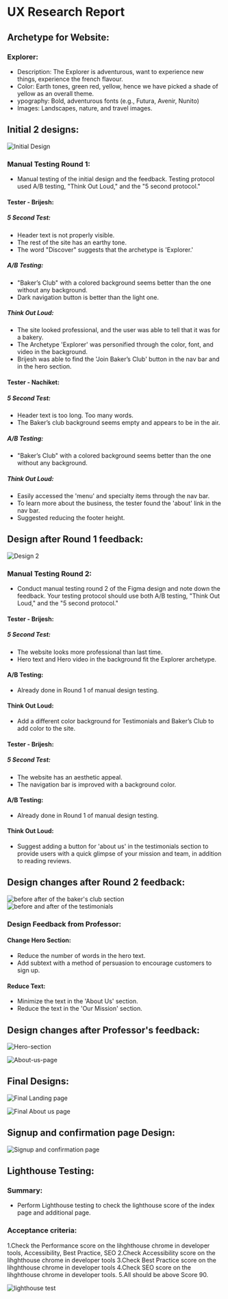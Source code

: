 # UX Research Report

## Archetype for Website:

### Explorer:
- Description: The Explorer is adventurous, want to experience new things, experience the french flavour.
- Color: Earth tones, green red, yellow, hence we have picked a shade of yellow as an overall theme.
- ypography: Bold, adventurous fonts (e.g., Futura, Avenir, Nunito)
- Images: Landscapes, nature, and travel images.

## Initial 2 designs:

![Initial Design](UX-Screenshots/Initial-Designs.png)

### Manual Testing Round 1:
- Manual testing of the initial design and the feedback. Testing protocol used A/B testing, "Think Out Loud," and the "5 second protocol."

#### Tester - Brijesh:

##### 5 Second Test:
- Header text is not properly visible.
- The rest of the site has an earthy tone.
- The word "Discover" suggests that the archetype is 'Explorer.'

##### A/B Testing:
- "Baker’s Club" with a colored background seems better than the one without any background.
- Dark navigation button is better than the light one.

##### Think Out Loud:
- The site looked professional, and the user was able to tell that it was for a bakery.
- The  Archetype 'Explorer' was personified through the color, font, and video in the background.
- Brijesh was able to find the 'Join Baker’s Club' button in the nav bar and in the hero section.

#### Tester - Nachiket:

##### 5 Second Test:
- Header text is too long. Too many words.
- The Baker’s club background seems empty and appears to be in the air.

##### A/B Testing:
- "Baker’s Club" with a colored background seems better than the one without any background.

##### Think Out Loud:
- Easily accessed the 'menu' and specialty items through the nav bar.
- To learn more about the business, the tester found the 'about' link in the nav bar.
- Suggested reducing the footer height.

## Design after Round 1 feedback:

![Design 2](UX-Screenshots/Design-2.png)

### Manual Testing Round 2:
- Conduct manual testing round 2 of the Figma design and note down the feedback. Your testing protocol should use both A/B testing, "Think Out Loud," and the "5 second protocol."

#### Tester - Brijesh:

##### 5 Second Test:
- The website looks more professional than last time.
- Hero text and Hero video in the background fit the Explorer archetype.

#### A/B Testing:
- Already done in Round 1 of manual design testing.

#### Think Out Loud:
- Add a different color background for Testimonials and Baker’s Club to add color to the site.

#### Tester - Brijesh:

##### 5 Second Test:
- The website has an aesthetic appeal.
- The navigation bar is improved with a background color.

#### A/B Testing:
- Already done in Round 1 of manual design testing.

#### Think Out Loud:
- Suggest adding a button for 'about us' in the testimonials section to provide users with a quick glimpse of your mission and team, in addition to reading reviews.

## Design changes after Round 2 feedback:

![before after of the baker's club section](UX-Screenshots/before-after-beakers.png) 
![before and after of the testimonials](UX-Screenshots/before-after-testimonials.png)

### Design Feedback from Professor:

#### Change Hero Section:
- Reduce the number of words in the hero text.
- Add subtext with a method of persuasion to encourage customers to sign up.

#### Reduce Text:
- Minimize the text in the 'About Us' section.
- Reduce the text in the 'Our Mission' section.

## Design changes after Professor's feedback:

![Hero-section](UX-Screenshots/Design-herosection.png)

![About-us-page](UX-Screenshots/design2-aboutus.png) 

## Final Designs:
![Final Landing page](UX-Screenshots/final-landingpage.png)

![Final About us page](UX-Screenshots/final-Aboutuspage.png) 

## Signup and confirmation page Design:

![Signup and confirmation page](UX-Screenshots/Signup-confirmation-page.png)

## Lighthouse Testing:

### Summary:
- Perform Lighthouse testing to check the lighthouse score of the index page and additional page.

### Acceptance criteria:
1.Check the Performance score on the lihghthouse chrome in developer tools, Accessibility, Best Practice, SEO
2.Check Accessibility score on the lihghthouse chrome in developer tools
3.Check Best Practice score on the lihghthouse chrome in developer tools
4.Check SEO score on the lihghthouse chrome in developer tools. 
5.All should be above Score 90.

![lighthouse test](UX-Screenshots/lighthouse-test.png)